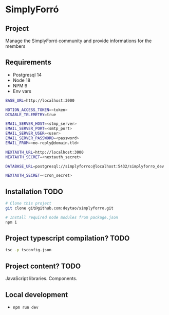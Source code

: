 # SimplyForró

## Project

Manage the SimplyForró community and provide informations for the members

## Requirements

* Postgresql 14
* Node 18
* NPM 9
* Env vars

```bash
BASE_URL=http://localhost:3000

NOTION_ACCESS_TOKEN=<token>
DISABLE_TELEMETRY=true

EMAIL_SERVER_HOST=<stmp_server>
EMAIL_SERVER_PORT=<smtp_port>
EMAIL_SERVER_USER=<user>
EMAIL_SERVER_PASSWORD=<password>
EMAIL_FROM=<no-reply@domain.tld>

NEXTAUTH_URL=http://localhost:3000
NEXTAUTH_SECRET=<nextauth_secret>

DATABASE_URL=postgresql://simplyforro:@localhost:5432/simplyforro_dev

NEXTAUTH_SECRET=<cron_secret>
```

## Installation TODO
```bash
# Clone this project
git clone git@github.com:deytao/simplyforro.git

# Install required node modules from package.json
npm i
```

## Project typescript compilation? TODO
```bash
tsc -p tsconfig.json
```

## Project content? TODO
JavaScript libraries.
Components.


## Local development

* `npm run dev`
